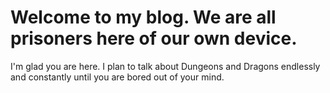 # Welcome to my blog. We are all prisoners here of our own device.

I'm glad you are here. I plan to talk about Dungeons and Dragons endlessly and constantly until you are bored out of your mind.
